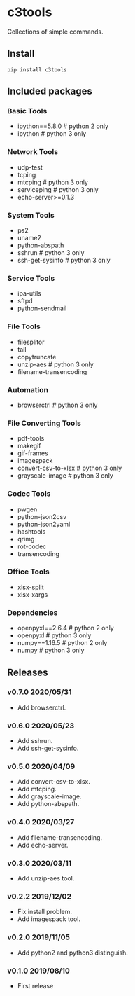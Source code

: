 # c3tools

Collections of simple commands.

## Install

    pip install c3tools

## Included packages

### Basic Tools
- ipython==5.8.0                    # python 2 only
- ipython                           # python 3 only

### Network Tools

- udp-test
- tcping
- mtcping                           # python 3 only
- serviceping                       # python 3 only
- echo-server>=0.1.3

### System Tools
- ps2
- uname2
- python-abspath
- sshrun                            # python 3 only
- ssh-get-sysinfo                   # python 3 only

### Service Tools
- ipa-utils
- sftpd
- python-sendmail

### File Tools

- filesplitor
- tail
- copytruncate
- unzip-aes                         # python 3 only
- filename-transencoding

### Automation

- browserctrl                       # python 3 only

### File Converting Tools

- pdf-tools
- makegif
- gif-frames
- imagespack
- convert-csv-to-xlsx               # python 3 only
- grayscale-image                   # python 3 only

### Codec Tools

- pwgen
- python-json2csv
- python-json2yaml
- hashtools
- qrimg
- rot-codec
- transencoding

### Office Tools

- xlsx-split
- xlsx-xargs

### Dependencies

- openpyxl==2.6.4                   # python 2 only
- openpyxl                          # python 3 only
- numpy==1.16.5                     # python 2 only
- numpy                             # python 3 only


## Releases

### v0.7.0 2020/05/31

* Add browserctrl.

### v0.6.0 2020/05/23

* Add sshrun.
* Add ssh-get-sysinfo.

### v0.5.0 2020/04/09

* Add convert-csv-to-xlsx.
* Add mtcping.
* Add grayscale-image.
* Add python-abspath.

### v0.4.0 2020/03/27

* Add filename-transencoding.
* Add echo-server.

### v0.3.0 2020/03/11

* Add unzip-aes tool.

### v0.2.2 2019/12/02

* Fix install problem.
* Add imagespack tool.

### v0.2.0 2019/11/05

* Add python2 and python3 distinguish.

### v0.1.0 2019/08/10

* First release

